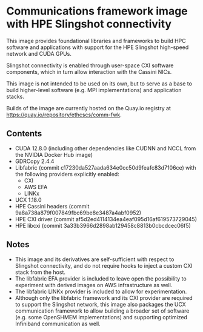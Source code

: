 # Communications framework image with HPE Slingshot connectivity

This image provides foundational libraries and frameworks to build HPC software and applications with support for the HPE Slingshot high-speed network and CUDA GPUs.

Slingshot connectivity is enabled through user-space CXI software components, which in turn allow interaction with the Cassini NICs.

This image is not intended to be used on its own, but to serve as a base to build higher-level software (e.g. MPI implementations) and application stacks.

Builds of the image are currently hosted on the Quay.io registry at https://quay.io/repository/ethcscs/comm-fwk.

## Contents

- CUDA 12.8.0 (including other dependencies like CUDNN and NCCL from the NVIDIA Docker Hub image)
- GDRCopy 2.4.4
- Libfabric (commit c17230da527aada634e0cc50d9feafc83d7106ce) with the following providers explicitly enabled:
    - CXI
    - AWS EFA
    - LINKx
- UCX 1.18.0
- HPE Cassini headers (commit 9a8a738a879f007849fbc69be8e3487a4abf0952)
- HPE CXI driver (commit af5d2ed4114134ea4eaf095d16af619573729045)
- HPE libcxi (commit 3a33b3966d2898ab129458c8813b0cbcdcec06f5)

## Notes

- This image and its derivatives are self-sufficient with respect to Slingshot connectivity, and do not require hooks to inject a custom CXI stack from the host.
- The libfabric EFA provider is included to leave open the possibility to experiment with derived images on AWS infrastructure as well.
- The libfabric LINKx provider is included to allow for experimentation.
- Although only the libfabric framework and its CXI provider are required to support the Slingshot network, this image also packages the UCX communication framework to allow building a broader set of software (e.g. some OpenSHMEM implementations) and supporting optimized Infiniband communication as well.
